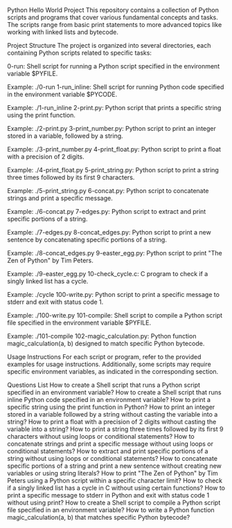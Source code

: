 Python Hello World Project
This repository contains a collection of Python scripts and programs that cover various fundamental concepts and tasks. The scripts range from basic print statements to more advanced topics like working with linked lists and bytecode.

Project Structure
The project is organized into several directories, each containing Python scripts related to specific tasks:

0-run: Shell script for running a Python script specified in the environment variable $PYFILE.

Example: ./0-run
1-run_inline: Shell script for running Python code specified in the environment variable $PYCODE.

Example: ./1-run_inline
2-print.py: Python script that prints a specific string using the print function.

Example: ./2-print.py
3-print_number.py: Python script to print an integer stored in a variable, followed by a string.

Example: ./3-print_number.py
4-print_float.py: Python script to print a float with a precision of 2 digits.

Example: ./4-print_float.py
5-print_string.py: Python script to print a string three times followed by its first 9 characters.

Example: ./5-print_string.py
6-concat.py: Python script to concatenate strings and print a specific message.

Example: ./6-concat.py
7-edges.py: Python script to extract and print specific portions of a string.

Example: ./7-edges.py
8-concat_edges.py: Python script to print a new sentence by concatenating specific portions of a string.

Example: ./8-concat_edges.py
9-easter_egg.py: Python script to print "The Zen of Python" by Tim Peters.

Example: ./9-easter_egg.py
10-check_cycle.c: C program to check if a singly linked list has a cycle.

Example: ./cycle
100-write.py: Python script to print a specific message to stderr and exit with status code 1.

Example: ./100-write.py
101-compile: Shell script to compile a Python script file specified in the environment variable $PYFILE.

Example: ./101-compile
102-magic_calculation.py: Python function magic_calculation(a, b) designed to match specific Python bytecode.

Usage Instructions
For each script or program, refer to the provided examples for usage instructions. Additionally, some scripts may require specific environment variables, as indicated in the corresponding section.

Questions List
How to create a Shell script that runs a Python script specified in an environment variable?
How to create a Shell script that runs inline Python code specified in an environment variable?
How to print a specific string using the print function in Python?
How to print an integer stored in a variable followed by a string without casting the variable into a string?
How to print a float with a precision of 2 digits without casting the variable into a string?
How to print a string three times followed by its first 9 characters without using loops or conditional statements?
How to concatenate strings and print a specific message without using loops or conditional statements?
How to extract and print specific portions of a string without using loops or conditional statements?
How to concatenate specific portions of a string and print a new sentence without creating new variables or using string literals?
How to print "The Zen of Python" by Tim Peters using a Python script within a specific character limit?
How to check if a singly linked list has a cycle in C without using certain functions?
How to print a specific message to stderr in Python and exit with status code 1 without using print?
How to create a Shell script to compile a Python script file specified in an environment variable?
How to write a Python function magic_calculation(a, b) that matches specific Python bytecode?
